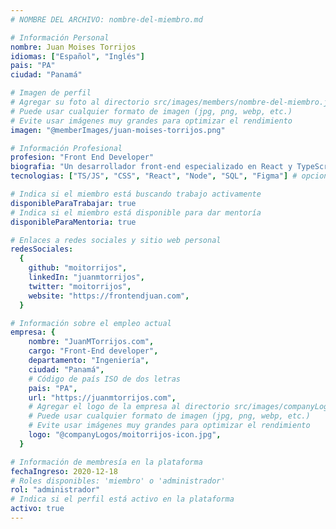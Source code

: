 ```yaml
---
# NOMBRE DEL ARCHIVO: nombre-del-miembro.md

# Información Personal
nombre: Juan Moises Torrijos
idiomas: ["Español", "Inglés"]
pais: "PA"
ciudad: "Panamá"

# Imagen de perfil
# Agregar su foto al directorio src/images/members/nombre-del-miembro.jpg
# Puede usar cualquier formato de imagen (jpg, png, webp, etc.)
# Evite usar imágenes muy grandes para optimizar el rendimiento
imagen: "@memberImages/juan-moises-torrijos.png"

# Información Profesional
profesion: "Front End Developer"
biografia: "Un desarrollador front-end especializado en React y TypeScript, experto en crear interfaces intuitivas, receptivas y visualmente atractivas para millones de usuarios. Con un ojo agudo para los detalles y una pasión por ofrecer experiencias de usuario de alta calidad, soy competente en todas las etapas del desarrollo web, incluyendo diseño de interfaz, pruebas y depuración. Soy un Desarrollador Front-End con talento para el diseño y un sólido entendimiento del backend."
tecnologias: ["TS/JS", "CSS", "React", "Node", "SQL", "Figma"] # opcional

# Indica si el miembro está buscando trabajo activamente
disponibleParaTrabajar: true
# Indica si el miembro está disponible para dar mentoría
disponibleParaMentoria: true

# Enlaces a redes sociales y sitio web personal
redesSociales:
  {
    github: "moitorrijos",
    linkedIn: "juanmtorrijos",
    twitter: "moitorrijos",
    website: "https://frontendjuan.com",
  }

# Información sobre el empleo actual
empresa: {
    nombre: "JuanMTorrijos.com",
    cargo: "Front-End developer",
    departamento: "Ingeniería",
    ciudad: "Panamá",
    # Código de país ISO de dos letras
    pais: "PA",
    url: "https://juanmtorrijos.com",
    # Agregar el logo de la empresa al directorio src/images/companyLogos/nombre-de-la-empresa.jpg
    # Puede usar cualquier formato de imagen (jpg, png, webp, etc.)
    # Evite usar imágenes muy grandes para optimizar el rendimiento
    logo: "@companyLogos/moitorrijos-icon.jpg",
  }

# Información de membresía en la plataforma
fechaIngreso: 2020-12-18
# Roles disponibles: 'miembro' o 'administrador'
rol: "administrador"
# Indica si el perfil está activo en la plataforma
activo: true
---
```

